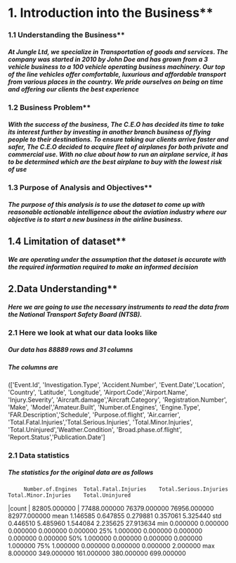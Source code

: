 # 1. Introduction into the Business**
### 1.1 Understanding the Business**
##### At Jungle Ltd, we specialize in Transportation of goods and services. The company was started in 2010 by John Doe and has grown from a 3 vehicle business to a 100 vehicle operating business machinery. Our top of the line vehicles offer comfortable, luxurious and affordable transport from various places in the country. We pride ourselves on being on time and offering our clients the best experience
### 1.2 Business Problem**
##### With the success of the business, The C.E.O has decided its time to take its interest further by investing in another branch business of flying people to their destinations. To ensure taking our clients arrive faster and safer, The C.E.O decided to acquire fleet of airplanes for both private and commercial use. With no clue about how to run an airplane service, it has to be determined which are the best airplane to buy with the lowest risk of use
### 1.3 Purpose of Analysis and Objectives**
##### The purpose of this analysis is to use the dataset to come up with reasonable actionable intelligence about the aviation industry where our objective is to start a new business in the airline business.
## 1.4 Limitation of dataset**
##### We are operating under the assumption that the dataset is accurate with the required information required to make an informed decision
## 2.Data Understanding**
##### Here we are going to use the necessary instruments to read the data from the National Transport Safety Board (NTSB).
### 2.1 Here we look at what our data looks like
##### Our data has 88889 rows and 31 columns
##### The columns are
##### 
(['Event.Id', 'Investigation.Type', 'Accident.Number', 'Event.Date','Location', 'Country', 'Latitude', 'Longitude', 'Airport.Code','Airport.Name', 'Injury.Severity', 'Aircraft.damage','Aircraft.Category', 'Registration.Number', 'Make', 'Model','Amateur.Built', 'Number.of.Engines', 'Engine.Type', 'FAR.Description','Schedule', 'Purpose.of.flight', 'Air.carrier', 'Total.Fatal.Injuries','Total.Serious.Injuries', 'Total.Minor.Injuries', 'Total.Uninjured','Weather.Condition', 'Broad.phase.of.flight', 'Report.Status','Publication.Date']
### 2.1 Data statistics
##### The statistics for the original data are as follows
#####
         Number.of.Engines 	Total.Fatal.Injuries 	Total.Serious.Injuries 	Total.Minor.Injuries 	Total.Uninjured
|count 	 |    82805.000000 	  |  77488.000000 	          76379.000000 	        76956.000000        	82977.000000
mean         1.146585 	        0.647855 	               0.279881 	            0.357061          	5.325440
std 	       0.446510 	        5.485960 	               1.544084 	            2.235625 	          27.913634
min 	       0.000000 	        0.000000 	               0.000000 	            0.000000          	0.000000
25% 	       1.000000 	        0.000000 	               0.000000 	            0.000000           	0.000000
50% 	       1.000000 	        0.000000               	 0.000000 	            0.000000 	          1.000000
75% 	       1.000000 	        0.000000 	               0.000000 	            0.000000 	          2.000000
max 	       8.000000 	        349.000000 	             161.000000 	          380.000000 	        699.000000
